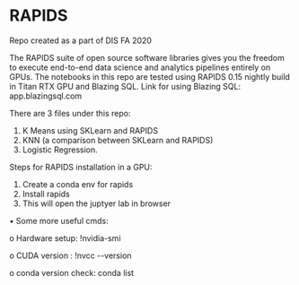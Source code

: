 # RAPIDS
Repo created as a part of DIS FA 2020

The RAPIDS suite of open source software libraries gives you the freedom to execute end-to-end data science and analytics pipelines entirely on GPUs.
The notebooks in this repo are tested using RAPIDS 0.15 nightly build in Titan RTX GPU and Blazing SQL.
Link for using Blazing SQL: app.blazingsql.com

There are 3 files under this repo:
1. K Means using SKLearn and RAPIDS
2. KNN (a comparison between SKLearn and RAPIDS)
3. Logistic Regression.

Steps for RAPIDS installation in a GPU:
1. Create a conda env for rapids
2. Install rapids   
3. This will open the juptyer lab in browser   
    
    
•	Some more useful cmds:

o	Hardware setup: !nvidia-smi

o	CUDA version : !nvcc --version

o	conda version check: conda list
